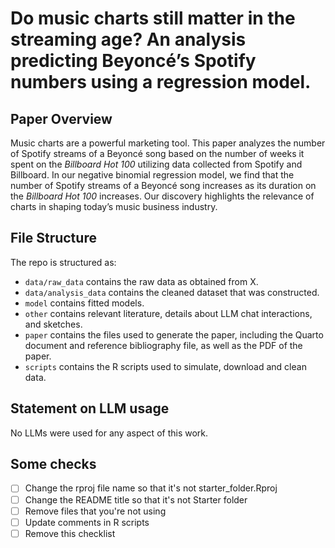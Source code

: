 # Do music charts still matter in the streaming age? An analysis predicting Beyoncé’s Spotify numbers using a regression model.

## Paper Overview

Music charts are a powerful marketing tool. This paper analyzes the number of Spotify streams of a Beyoncé song based on the number of weeks it spent on the *Billboard Hot 100* utilizing data collected from Spotify and Billboard. In our negative binomial regression model, we find that the number of Spotify streams of a Beyoncé song increases as its duration on the *Billboard Hot 100* increases. Our discovery highlights the relevance of charts in shaping today’s music business industry.


## File Structure

The repo is structured as:

-   `data/raw_data` contains the raw data as obtained from X.
-   `data/analysis_data` contains the cleaned dataset that was constructed.
-   `model` contains fitted models. 
-   `other` contains relevant literature, details about LLM chat interactions, and sketches.
-   `paper` contains the files used to generate the paper, including the Quarto document and reference bibliography file, as well as the PDF of the paper. 
-   `scripts` contains the R scripts used to simulate, download and clean data.


## Statement on LLM usage

No LLMs were used for any aspect of this work.

## Some checks

- [ ] Change the rproj file name so that it's not starter_folder.Rproj
- [ ] Change the README title so that it's not Starter folder
- [ ] Remove files that you're not using
- [ ] Update comments in R scripts
- [ ] Remove this checklist